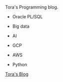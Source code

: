 Tora's Programming blog.

- Oracle PL/SQL

- Big data

- AI

- GCP

- AWS

- Python

[Tora's Blog](https://syjkim0125.github.io)
